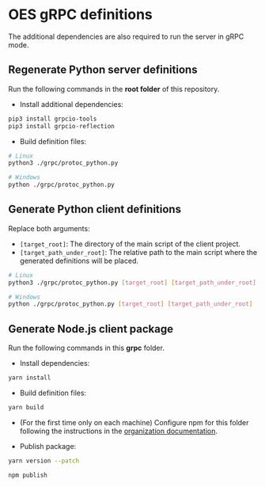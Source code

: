 # OES gRPC definitions

The additional dependencies are also required to run the server in gRPC mode.

## Regenerate Python server definitions

Run the following commands in the **root folder** of this repository.

- Install additional dependencies:

```bash
pip3 install grpcio-tools
pip3 install grpcio-reflection
```

- Build definition files:

```bash
# Linux
python3 ./grpc/protoc_python.py

# Windows
python ./grpc/protoc_python.py
```

<!--
```bash
# Linux
python3 -m grpc_tools.protoc -I ./grpc/proto --python_out=. --pyi_out=. --grpc_python_out=. ./grpc/proto/openelevationservice/server/grpc/openelevation.proto

# Windows
python -m grpc_tools.protoc -I ./grpc/proto --python_out=. --pyi_out=. --grpc_python_out=. ./grpc/proto/openelevationservice/server/grpc/openelevation.proto
```
-->

## Generate Python client definitions

Replace both arguments:

- `[target_root]`: The directory of the main script of the client project.
- `[target_path_under_root]`: The relative path to the main script where the generated definitions will be placed.

```bash
# Linux
python3 ./grpc/protoc_python.py [target_root] [target_path_under_root]

# Windows
python ./grpc/protoc_python.py [target_root] [target_path_under_root]
```

## Generate Node.js client package

Run the following commands in this **grpc** folder.

- Install dependencies:

```bash
yarn install
```

- Build definition files:

```bash
yarn build
```

- (For the first time only on each machine) Configure npm for this folder following the instructions in the [organization documentation](https://github.com/propagamap/docs/wiki/GitHub#publish-package-cheatsheet).

- Publish package:

```bash
yarn version --patch

npm publish
```
